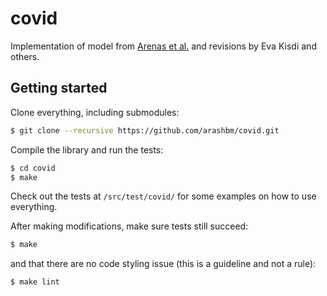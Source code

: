 # covid
Implementation of model from [Arenas et al.][arenas] and revisions by Eva Kisdi
and others.

[arenas]: https://doi.org/10.1101/2020.03.21.20040022

## Getting started

Clone everything, including submodules:

```bash
$ git clone --recursive https://github.com/arashbm/covid.git
```

Compile the library and run the tests:

```bash
$ cd covid
$ make
```

Check out the tests at `/src/test/covid/` for some examples on how to use
everything.

After making modifications, make sure tests still succeed:

```bash
$ make
```

and that there are no code styling issue (this is a guideline and not a rule):

```bash
$ make lint
```

